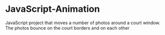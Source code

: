 # JavaScript-Animation
 JavaScript project that moves a number of photos around a court window. The photos bounce on the court borders and on each other

